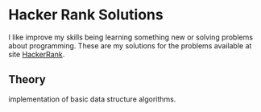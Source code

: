 # Hacker Rank Solutions

I like improve my skills being learning something new or solving problems about programming. These are my solutions for the problems available at site [HackerRank](https://www.hackerrank.com/arley_sribeiro).

## Theory

implementation of basic data structure algorithms.

